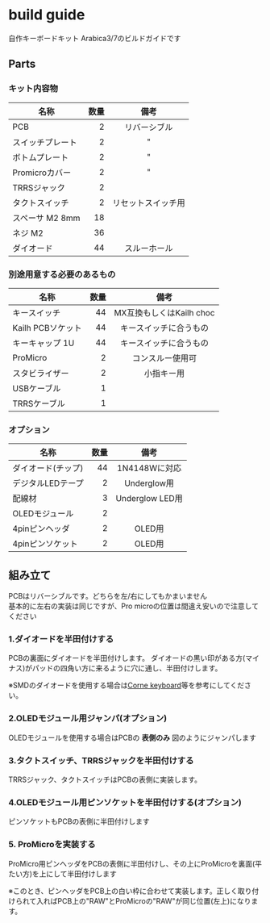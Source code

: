 # build guide
自作キーボードキット Arabica3/7のビルドガイドです

## Parts

### キット内容物

名称| 数量 | 備考 |
----|----:|:----:|
PCB             |　2 | リバーシブル
スイッチプレート  | 2|"
ボトムプレート   | 2|"
Promicroカバー|2|"
TRRSジャック     |2|
タクトスイッチ    |2|リセットスイッチ用
スペーサ M2 8mm   |18|
ネジ M2          |36|
ダイオード       |44|スルーホール

### 別途用意する必要のあるもの

名称| 数量 | 備考 |
----|----:|:----:|
キースイッチ|44|MX互換もしくはKailh choc
Kailh PCBソケット|44|キースイッチに合うもの
キーキャップ 1U |44|キースイッチに合うもの
ProMicro|2|コンスルー使用可
スタビライザー|2|小指キー用
USBケーブル|1|
TRRSケーブル|1|


### オプション
名称| 数量 | 備考 |
----|----:|:----:|
ダイオード(チップ)|44|1N4148Wに対応
デジタルLEDテープ|2|Underglow用
配線材|3|Underglow LED用
OLEDモジュール|2|
4pinピンヘッダ|2|OLED用
4pinピンソケット|2|OLED用  


## 組み立て

PCBはリバーシブルです。どちらを左/右にしてもかまいません  
基本的に左右の実装は同じですが、Pro microの位置は間違え安いので注意してください

### 1.ダイオードを半田付けする

PCBの裏面にダイオードを半田付けします。
ダイオードの黒い印がある方(マイナス)がパッドの四角い方に来るように穴に通し、半田付けします。

※SMDのダイオードを使用する場合は[Corne keyboard](https://github.com/foostan/crkbd/blob/master/corne-cherry/doc/buildguide_jp.md)等を参考にしてください。

### 2.OLEDモジュール用ジャンパ(オプション)

OLEDモジュールを使用する場合はPCBの __表側のみ__ 図のようにジャンパします

### 3.タクトスイッチ、TRRSジャックを半田付けする

TRRSジャック、タクトスイッチはPCBの表側に実装します。

### 4.OLEDモジュール用ピンソケットを半田付けする(オプション)

ピンソケットもPCBの表側に半田付けします

### 5. ProMicroを実装する

ProMicro用ピンヘッダをPCBの表側に半田付けし、その上にProMicroを裏面(平たい方)を上にして半田付けします

※このとき、ピンヘッダをPCB上の白い枠に合わせて実装します。正しく取り付けられて入ればPCB上の"RAW"とProMicroの"RAW"が同じ位置(左上)になります。

